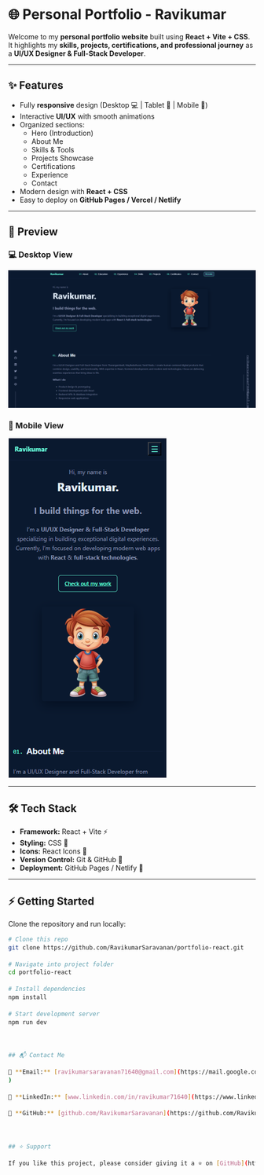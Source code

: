 # 🌐 Personal Portfolio - Ravikumar

Welcome to my **personal portfolio website** built using **React + Vite + CSS**.  
It highlights my **skills, projects, certifications, and professional journey** as a **UI/UX Designer & Full-Stack Developer**.  

---

## ✨ Features
- Fully **responsive** design (Desktop 💻 | Tablet 📱 | Mobile 📲)
- Interactive **UI/UX** with smooth animations
- Organized sections:
  - Hero (Introduction)
  - About Me
  - Skills & Tools
  - Projects Showcase
  - Certifications
  - Experience
  - Contact
- Modern design with **React + CSS**
- Easy to deploy on **GitHub Pages / Vercel / Netlify**

---

## 📸 Preview

### 💻 Desktop View
![Desktop Screenshot](src/assets/desktop.png)

### 📱 Mobile View
![Mobile Screenshot](src/assets/mb.png)

---

## 🛠️ Tech Stack
- **Framework:** React + Vite ⚡
- **Styling:** CSS 🎨
- **Icons:** React Icons 🔗
- **Version Control:** Git & GitHub 🐙
- **Deployment:** GitHub Pages / Netlify 🚀

---

## ⚡ Getting Started

Clone the repository and run locally:

```bash
# Clone this repo
git clone https://github.com/RavikumarSaravanan/portfolio-react.git

# Navigate into project folder
cd portfolio-react

# Install dependencies
npm install

# Start development server
npm run dev



## 📬 Contact Me

📧 **Email:** [ravikumarsaravanan71640@gmail.com](https://mail.google.com/mail/?view=cm&fs=1&to=ravikumarsaravanan71640@gmail.com&su=Freelance%20Opportunity&body=Hello%20Ravi,%0D%0A%0D%0AI%20would%20like%20to%20discuss%20a%20project%20with%20you.%0D%0A%0D%0AThanks.
)  

🔗 **LinkedIn:** [www.linkedin.com/in/ravikumar71640](https://www.linkedin.com/in/ravikumar71640)  

🐙 **GitHub:** [github.com/RavikumarSaravanan](https://github.com/RavikumarSaravanan)  



## ⭐ Support

If you like this project, please consider giving it a ⭐ on [GitHub](https://github.com/RavikumarSaravanan/portfolio-react) — it helps others discover it!
